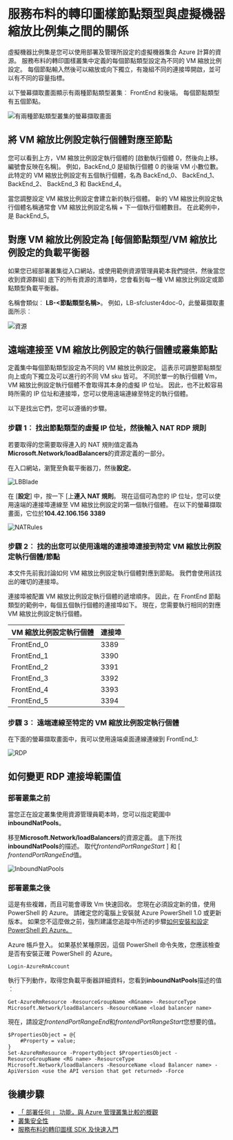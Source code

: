 <properties
   pageTitle="服務布料的轉印圖樣節點類型和 VM 比例組 |Microsoft Azure"
   description="描述如何服務布料的轉印圖樣節點類型關聯到 VM 縮放比例設定，以及如何遠端連線到 VM 縮放比例設定的執行個體或叢集節點。"
   services="service-fabric"
   documentationCenter=".net"
   authors="ChackDan"
   manager="timlt"
   editor=""/>

<tags
   ms.service="service-fabric"
   ms.devlang="dotnet"
   ms.topic="article"
   ms.tgt_pltfrm="NA"
   ms.workload="NA"
   ms.date="09/09/2016"
   ms.author="chackdan"/>


# <a name="the-relationship-between-service-fabric-node-types-and-virtual-machine-scale-sets"></a>服務布料的轉印圖樣節點類型與虛擬機器縮放比例集之間的關係

虛擬機器比例集是您可以使用部署及管理所設定的虛擬機器集合 Azure 計算的資源。 服務布料的轉印圖樣叢集中定義的每個節點類型設定為不同的 VM 縮放比例設定。 每個節點輸入然後可以縮放或向下獨立，有幾組不同的連接埠開啟，並可以有不同的容量指標。

以下螢幕擷取畫面顯示有兩種節點類型叢集︰ FrontEnd 和後端。  每個節點類型有五個節點。

![有兩種節點類型叢集的螢幕擷取畫面][NodeTypes]

## <a name="mapping-vm-scale-set-instances-to-nodes"></a>將 VM 縮放比例設定執行個體對應至節點

您可以看到上方，VM 縮放比例設定執行個體的 [啟動執行個體 0，然後向上移。 編號會反映在名稱]。 例如，BackEnd_0 是組執行個體 0 的後端 VM 小數位數。 此特定的 VM 縮放比例設定有五個執行個體，名為 BackEnd_0、 BackEnd_1、 BackEnd_2、 BackEnd_3 和 BackEnd_4。

當您調整設定 VM 縮放比例設定會建立新的執行個體。 新的 VM 縮放比例設定執行個體名稱通常會 VM 縮放比例設定名稱 + 下一個執行個體數目。 在此範例中，是 BackEnd_5。


## <a name="mapping-vm-scale-set-load-balancers-to-each-node-typevm-scale-set"></a>對應 VM 縮放比例設定為 [每個節點類型/VM 縮放比例設定的負載平衡器

如果您已經部署叢集從入口網站，或使用範例資源管理員範本我們提供，然後當您收到資源群組] 底下的所有資源的清單時，您會看到每一種 VM 縮放比例設定或節點類型負載平衡器。

名稱會類似︰ **LB-&lt;節點類型名稱&gt;**。 例如，LB-sfcluster4doc-0，此螢幕擷取畫面所示︰


![資源][Resources]


## <a name="remote-connect-to-a-vm-scale-set-instance-or-a-cluster-node"></a>遠端連接至 VM 縮放比例設定的執行個體或叢集節點
定義集中每個節點類型設定為不同的 VM 縮放比例設定。  這表示可調整節點類型向上或向下獨立及可以進行的不同 VM sku 皆可。 不同於單一的執行個體 Vm，VM 縮放比例設定執行個體不會取得其本身的虛擬 IP 位址。 因此，也不比較容易時所需的 IP 位址和連接埠，您可以使用遠端連線至特定的執行個體。

以下是找出它們，您可以遵循的步驟。

### <a name="step-1-find-out-the-virtual-ip-address-for-the-node-type-and-then-inbound-nat-rules-for-rdp"></a>步驟 1︰ 找出節點類型的虛擬 IP 位址，然後輸入 NAT RDP 規則

若要取得的您需要取得連入的 NAT 規則值定義為**Microsoft.Network/loadBalancers**的資源定義的一部分。

在入口網站，瀏覽至負載平衡器刀，然後**設定**。

![LBBlade][LBBlade]


在 [**設定**] 中，按一下 [上**連入 NAT 規則**。 現在這個可為您的 IP 位址，您可以使用遠端的連接埠連線至 VM 縮放比例設定的第一個執行個體。 在以下的螢幕擷取畫面，它位於**104.42.106.156** **3389**

![NATRules][NATRules]

### <a name="step-2-find-out-the-port-that-you-can-use-to-remote-connect-to-the-specific-vm-scale-set-instancenode"></a>步驟 2︰ 找的出您可以使用遠端的連接埠連接到特定 VM 縮放比例設定執行個體/節點

本文件先前我討論如何 VM 縮放比例設定執行個體對應到節點。 我們會使用該找出的確切的連接埠。

連接埠被配置 VM 縮放比例設定執行個體的遞增順序。 因此，在 FrontEnd 節點類型的範例中，每個五個執行個體的連接埠如下。 現在，您需要執行相同的對應 VM 縮放比例設定執行個體。

|**VM 縮放比例設定執行個體**|**連接埠**|
|-----------------------|--------------------------|
|FrontEnd_0|3389|
|FrontEnd_1|3390|
|FrontEnd_2|3391|
|FrontEnd_3|3392|
|FrontEnd_4|3393|
|FrontEnd_5|3394|


### <a name="step-3-remote-connect-to-the-specific-vm-scale-set-instance"></a>步驟 3︰ 遠端連線至特定的 VM 縮放比例設定執行個體

在下面的螢幕擷取畫面中，我可以使用遠端桌面連線連線到 FrontEnd_1:

![RDP][RDP]

## <a name="how-to-change-the-rdp-port-range-values"></a>如何變更 RDP 連接埠範圍值

### <a name="before-cluster-deployment"></a>部署叢集之前

當您正在設定叢集使用資源管理員範本時，您可以指定範圍中**inboundNatPools**。

移至**Microsoft.Network/loadBalancers**的資源定義。 底下所找**inboundNatPools**的描述。  取代*frontendPortRangeStart* ] 和 [ *frontendPortRangeEnd*值。

![InboundNatPools][InboundNatPools]


### <a name="after-cluster-deployment"></a>部署叢集之後
這是有些複雜，而且可能會導致 Vm 快速回收。 您現在必須設定新的值，使用 PowerShell 的 Azure。 請確定您的電腦上安裝就 Azure PowerShell 1.0 或更新版本。 如果您不這麼做之前，強烈建議您追蹤中所述的步驟[如何安裝和設定 PowerShell 的 Azure。](../powershell-install-configure.md)

Azure 帳戶登入。 如果基於某種原因，這個 PowerShell 命令失敗，您應該檢查是否有安裝正確 PowerShell 的 Azure。

```
Login-AzureRmAccount
```

執行下列動作，取得您負載平衡器詳細資料，您看到**inboundNatPools**描述的值︰

```
Get-AzureRmResource -ResourceGroupName <RGname> -ResourceType Microsoft.Network/loadBalancers -ResourceName <load balancer name>
```

現在，請設定*frontendPortRangeEnd*和*frontendPortRangeStart*您想要的值。

```
$PropertiesObject = @{
    #Property = value;
}
Set-AzureRmResource -PropertyObject $PropertiesObject -ResourceGroupName <RG name> -ResourceType Microsoft.Network/loadBalancers -ResourceName <load Balancer name> -ApiVersion <use the API version that get returned> -Force
```


## <a name="next-steps"></a>後續步驟

- [「 部署任何 」 功能，與 Azure 管理叢集比較的概觀](service-fabric-deploy-anywhere.md)
- [叢集安全性](service-fabric-cluster-security.md)
- [服務布料的轉印圖樣 SDK 及快速入門](service-fabric-get-started.md)


<!--Image references-->
[NodeTypes]: ./media/service-fabric-cluster-nodetypes/NodeTypes.png
[Resources]: ./media/service-fabric-cluster-nodetypes/Resources.png
[InboundNatPools]: ./media/service-fabric-cluster-nodetypes/InboundNatPools.png
[LBBlade]: ./media/service-fabric-cluster-nodetypes/LBBlade.png
[NATRules]: ./media/service-fabric-cluster-nodetypes/NATRules.png
[RDP]: ./media/service-fabric-cluster-nodetypes/RDP.png
